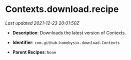 # Contexts.download.recipe

_Last updated 2021-12-23 20:01:50Z_

- **Description**: Downloads the latest version of Contexts.

- **Identifier**: `com.github.homebysix.download.Contexts`

- **Parent Recipes**: `None`
